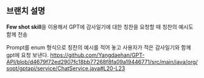 ## 브랜치 설명

**Few shot skill**을 이용해서 GPT에 감사일기에 대한 칭찬을 요청할 때 칭찬의 예시도 함께 전송

Prompt를 enum 형식으로 칭찬의 예시를 적어 놓고 사용자가 적은 감사일기와 함께 gpt에 요청 보낸다.
https://github.com/Yangdaehan/GPT-API/blob/d4679f72ed2907fc18bb77268f8fa09a19446771/src/main/java/org/sopt/gptapi/service/ChatService.java#L20-L23
